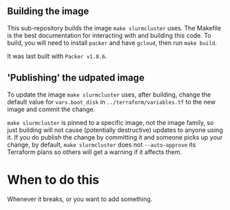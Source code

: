 ## Building the image

This sub-repository builds the image `make slurmcluster` uses. The Makefile is the best
documentation for interacting with and building this code. To build, you will need to install
`packer` and have `gcloud`, then run `make build`. 

It was last built with `Packer v1.8.6`.

## 'Publishing' the udpated image

To update the image `make slurmcluster` uses, after building, change the default value for
`vars.boot_disk` in `../terraform/variables.tf` to the new image and commit the change.

`make slurmcluster` is pinned to a specific image, not the image family, so just building will
not cause (potentially destructive) updates to anyone using it. If you do publish the change
by committing it and someone picks up your change, by default, `make slurmcluster` does not
`--auto-approve` its Terraform plans so others will get a warning if it affects them.

# When to do this

Whenever it breaks, or you want to add something.
